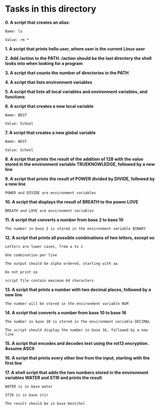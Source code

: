 # Tasks in this directory

**0. A script that creates an alias:**

    Name: ls
    
    Value: rm *
    
**1. A script that prints hello user, where user is the current Linux user**

**2. Add /action to the PATH. /action should be the last directory the shell looks into when looking for a program**

**3. A script that counts the number of directories in the PATH**

**4. A script that lists environment variables**

**5. A script that lists all local variables and environment variables, and functions**

**6. A script that creates a new local variable**

    Name: BEST

    Value: School
    
**7. A script that creates a new global variable**

    Name: BEST

    Value: School
    
**8. A script that prints the result of the addition of 128 with the value stored in the environment variable TRUEKNOWLEDGE, followed by a new line**

**9. A script that prints the result of POWER divided by DIVIDE, followed by a new line**

    POWER and DIVIDE are environment variables
    
**10. A script that displays the result of BREATH to the power LOVE**

    BREATH and LOVE are environment variables
    
**11. A script that converts a number from base 2 to base 10**

    The number in base 2 is stored in the environment variable BINARY
    
**12. A script that prints all possible combinations of two letters, except oo**

    Letters are lower cases, from a to z
    
    One combination per line
    
    The output should be alpha ordered, starting with aa
    
    Do not print oo
    
    script file contain maximum 64 characters
    
**13. A script that prints a number with two decimal places, followed by a new line**

    The number will be stored in the environment variable NUM
        
**14. A script that converts a number from base 10 to base 16**

    The number in base 10 is stored in the environment variable DECIMAL
    
    The script should display the number in base 16, followed by a new line
    
**15. A script that encodes and decodes text using the rot13 encryption. Assume ASCII**

**16. A script that prints every other line from the input, starting with the first line**

**17. A shell script that adds the two numbers stored in the environment variables WATER and STIR and prints the result**

    WATER is in base water
    
    STIR is in base stir
    
    The result should be in base bestchol
